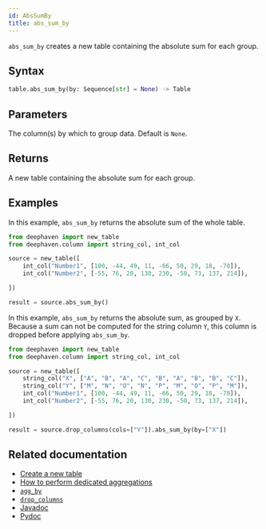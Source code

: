 ```yaml
---
id: AbsSumBy
title: abs_sum_by
---
```


`abs_sum_by` creates a new table containing the absolute sum for each group.

## Syntax

```python syntax
table.abs_sum_by(by: Sequence[str] = None) -> Table
```

## Parameters

<ParamTable>
<Param name="by" type="Union[str, Sequence[str]]" optional>

The column(s) by which to group data. Default is `None`.

</Param>
</ParamTable>

## Returns

A new table containing the absolute sum for each group.

## Examples

In this example, `abs_sum_by` returns the absolute sum of the whole table.

```python order=source,result
from deephaven import new_table
from deephaven.column import string_col, int_col

source = new_table([
    int_col("Number1", [100, -44, 49, 11, -66, 50, 29, 18, -70]),
    int_col("Number2", [-55, 76, 20, 130, 230, -50, 73, 137, 214]),

])

result = source.abs_sum_by()
```

In this example, `abs_sum_by` returns the absolute sum, as grouped by `X`. Because a sum can not be computed for the string column `Y`, this column is dropped before applying `abs_sum_by`.

```python order=source,result
from deephaven import new_table
from deephaven.column import string_col, int_col

source = new_table([
    string_col("X", ["A", "B", "A", "C", "B", "A", "B", "B", "C"]),
    string_col("Y", ["M", "N", "O", "N", "P", "M", "O", "P", "M"]),
    int_col("Number1", [100, -44, 49, 11, -66, 50, 29, 18, -70]),
    int_col("Number2", [-55, 76, 20, 130, 230, -50, 73, 137, 214]),

])

result = source.drop_columns(cols=["Y"]).abs_sum_by(by=["X"])
```

## Related documentation

- [Create a new table](../../../how-to-guides/new-table.md)
- [How to perform dedicated aggregations](../../../how-to-guides/dedicated-aggregations.md)
- [`agg_by`](./aggBy.md)
- [`drop_columns`](../select/drop-columns.md)
- [Javadoc](<https://deephaven.io/core/javadoc/io/deephaven/api/TableOperations.html#absSumBy(io.deephaven.api.ColumnName...)>)
- [Pydoc](https://deephaven.io/core/pydoc/code/deephaven.table.html?highlight=sum#deephaven.table.Table.abs_sum_by)
